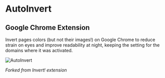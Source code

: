 # AutoInvert 
## Google Chrome Extension

Invert pages colors (but not their images!) on Google Chrome to reduce strain on eyes and improve readability at night, keeping the setting for the domains where it was activated. 

![AutoInvert](https://i.ibb.co/ZK1SLJK/big-logo-cover-freestyle.png)

*Forked from Invert! extension*